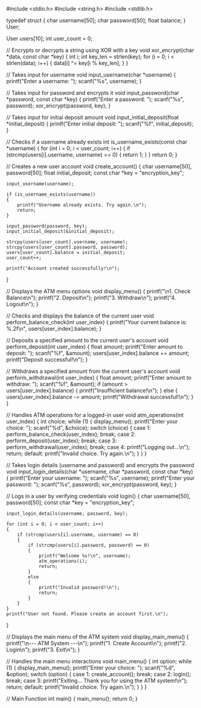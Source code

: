 #include <stdio.h>
#include <string.h>
#include <stdlib.h>

typedef struct
{
    char username[50];
    char password[50];
    float balance;
} User;

User users[10];
int user_count = 0;

// Encrypts or decrypts a string using XOR with a key
void xor_encrypt(char *data, const char *key)
{
    int i;
    int key_len = strlen(key);
    for (i = 0; i < strlen(data); i++)
    {
        data[i] ^= key[i % key_len];
    }
}

// Takes input for username
void input_username(char *username)
{
    printf("Enter a username: ");
    scanf("%s", username);
}

// Takes input for password and encrypts it
void input_password(char *password, const char *key)
{
    printf("Enter a password: ");
    scanf("%s", password);
    xor_encrypt(password, key);
}

// Takes input for initial deposit amount
void input_initial_deposit(float *initial_deposit)
{
    printf("Enter initial deposit: ");
    scanf("%f", initial_deposit);
}

// Checks if a username already exists
int is_username_exists(const char *username)
{
    for (int i = 0; i < user_count; i++)
    {
        if (strcmp(users[i].username, username) == 0)
        {
            return 1;
        }
    }
    return 0;
}

// Creates a new user account
void create_account()
{
    char username[50], password[50];
    float initial_deposit;
    const char *key = "encryption_key";

    input_username(username);

    if (is_username_exists(username))
    {
        printf("Username already exists. Try again.\n");
        return;
    }

    input_password(password, key);
    input_initial_deposit(&initial_deposit);

    strcpy(users[user_count].username, username);
    strcpy(users[user_count].password, password);
    users[user_count].balance = initial_deposit;
    user_count++;

    printf("Account created successfully!\n");
}

// Displays the ATM menu options
void display_menu()
{
    printf("\n1. Check Balance\n");
    printf("2. Deposit\n");
    printf("3. Withdraw\n");
    printf("4. Logout\n");
}

// Checks and displays the balance of the current user
void perform_balance_check(int user_index)
{
    printf("Your current balance is: %.2f\n", users[user_index].balance);
}

// Deposits a specified amount to the current user's account
void perform_deposit(int user_index)
{
    float amount;
    printf("Enter amount to deposit: ");
    scanf("%f", &amount);
    users[user_index].balance += amount;
    printf("Deposit successful!\n");
}

// Withdraws a specified amount from the current user's account
void perform_withdrawal(int user_index)
{
    float amount;
    printf("Enter amount to withdraw: ");
    scanf("%f", &amount);
    if (amount > users[user_index].balance)
    {
        printf("Insufficient balance!\n");
    }
    else
    {
        users[user_index].balance -= amount;
        printf("Withdrawal successful!\n");
    }
}

// Handles ATM operations for a logged-in user
void atm_operations(int user_index)
{
    int choice;
    while (1)
    {
        display_menu();
        printf("Enter your choice: ");
        scanf("%d", &choice);
        switch (choice)
        {
        case 1:
            perform_balance_check(user_index);
            break;
        case 2:
            perform_deposit(user_index);
            break;
        case 3:
            perform_withdrawal(user_index);
            break;
        case 4:
            printf("Logging out...\n");
            return;
        default:
            printf("Invalid choice. Try again.\n");
        }
    }
}

// Takes login details (username and password) and encrypts the password
void input_login_details(char *username, char *password, const char *key)
{
    printf("Enter your username: ");
    scanf("%s", username);
    printf("Enter your password: ");
    scanf("%s", password);
    xor_encrypt(password, key);
}

// Logs in a user by verifying credentials
void login()
{
    char username[50], password[50];
    const char *key = "encryption_key";

    input_login_details(username, password, key);

    for (int i = 0; i < user_count; i++)
    {
        if (strcmp(users[i].username, username) == 0)
        {
            if (strcmp(users[i].password, password) == 0)
            {
                printf("Welcome %s!\n", username);
                atm_operations(i);
                return;
            }
            else
            {
                printf("Invalid password!\n");
                return;
            }
        }
    }
    printf("User not found. Please create an account first.\n");
}

// Displays the main menu of the ATM system
void display_main_menu()
{
    printf("\n--- ATM System ---\n");
    printf("1. Create Account\n");
    printf("2. Login\n");
    printf("3. Exit\n");
}

// Handles the main menu interactions
void main_menu()
{
    int option;
    while (1)
    {
        display_main_menu();
        printf("Enter your choice: ");
        scanf("%d", &option);
        switch (option)
        {
        case 1:
            create_account();
            break;
        case 2:
            login();
            break;
        case 3:
            printf("Exiting... Thank you for using the ATM system!\n");
            return;
        default:
            printf("Invalid choice. Try again.\n");
        }
    }
}

// Main Function
int main()
{
    main_menu();
    return 0;
}

